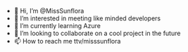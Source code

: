 - 👋 Hi, I’m @MissSunflora
- 👀 I’m interested in meeting like minded developers
- 🌱 I’m currently learning Azure
- 💞️ I’m looking to collaborate on a cool project in the future
- 📫 How to reach me ttv/misssunflora

<!---
MissSunflora/MissSunflora is a ✨ special ✨ repository because its `README.md` (this file) appears on your GitHub profile.
You can click the Preview link to take a look at your changes.
--->
